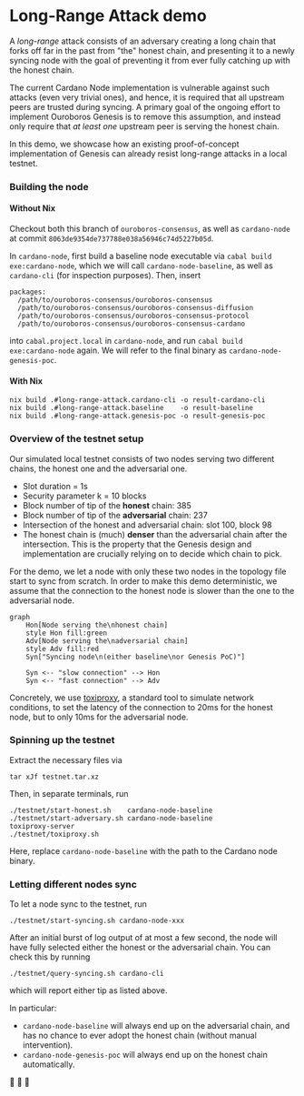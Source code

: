 # Long-Range Attack demo

A *long-range* attack consists of an adversary creating a long chain that forks off far in the past from "the" honest chain, and presenting it to a newly syncing node with the goal of preventing it from ever fully catching up with the honest chain.

The current Cardano Node implementation is vulnerable against such attacks (even very trivial ones), and hence, it is required that all upstream peers are trusted during syncing.
A primary goal of the ongoing effort to implement Ouroboros Genesis is to remove this assumption, and instead only require that *at least one* upstream peer is serving the honest chain.

In this demo, we showcase how an existing proof-of-concept implementation of Genesis can already resist long-range attacks in a local testnet.

### Building the node

#### Without Nix

Checkout both this branch of `ouroboros-consensus`, as well as `cardano-node` at commit `8063de9354de737788e038a56946c74d5227b05d`.

In `cardano-node`, first build a baseline node executable via `cabal build exe:cardano-node`, which we will call `cardano-node-baseline`, as well as `cardano-cli` (for inspection purposes).
Then, insert
```cabal
packages:
  /path/to/ouroboros-consensus/ouroboros-consensus
  /path/to/ouroboros-consensus/ouroboros-consensus-diffusion
  /path/to/ouroboros-consensus/ouroboros-consensus-protocol
  /path/to/ouroboros-consensus/ouroboros-consensus-cardano
```
into `cabal.project.local` in `cardano-node`, and run `cabal build exe:cardano-node` again.
We will refer to the final binary as `cardano-node-genesis-poc`.

#### With Nix

```console
nix build .#long-range-attack.cardano-cli -o result-cardano-cli
nix build .#long-range-attack.baseline    -o result-baseline
nix build .#long-range-attack.genesis-poc -o result-genesis-poc
```

### Overview of the testnet setup

Our simulated local testnet consists of two nodes serving two different chains, the honest one and the adversarial one.

 - Slot duration = 1s
 - Security parameter k = 10 blocks
 - Block number of tip of the **honest** chain: 385
 - Block number of tip of the **adversarial** chain: 237
 - Intersection of the honest and adversarial chain: slot 100, block 98
 - The honest chain is (much) **denser** than the adversarial chain after the intersection.
   This is the property that the Genesis design and implementation are crucially relying on to decide which chain to pick.

For the demo, we let a node with only these two nodes in the topology file start to sync from scratch.
In order to make this demo deterministic, we assume that the connection to the honest node is slower than the one to the adversarial node.
```mermaid
graph
    Hon[Node serving the\nhonest chain]
    style Hon fill:green
    Adv[Node serving the\nadversarial chain]
    style Adv fill:red
    Syn["Syncing node\n(either baseline\nor Genesis PoC)"]

    Syn <-- "slow connection" --> Hon
    Syn <-- "fast connection" --> Adv
```
Concretely, we use [toxiproxy], a standard tool to simulate network conditions, to set the latency of the connection to 20ms for the honest node, but to only 10ms for the adversarial node.

### Spinning up the testnet

Extract the necessary files via
```console
tar xJf testnet.tar.xz
```
Then, in separate terminals, run
```console
./testnet/start-honest.sh    cardano-node-baseline
./testnet/start-adversary.sh cardano-node-baseline
toxiproxy-server
./testnet/toxiproxy.sh
```
Here, replace `cardano-node-baseline` with the path to the Cardano node binary.

### Letting different nodes sync

To let a node sync to the testnet, run
```console
./testnet/start-syncing.sh cardano-node-xxx
```
After an initial burst of log output of at most a few second, the node will have fully selected either the honest or the adversarial chain.
You can check this by running
```console
./testnet/query-syncing.sh cardano-cli
```
which will report either tip as listed above.

In particular:

 - `cardano-node-baseline` will always end up on the adversarial chain, and has no chance to ever adopt the honest chain (without manual intervention).
 - `cardano-node-genesis-poc` will always end up on the honest chain automatically.

:tada: :tada: :tada:

[toxiproxy]: https://github.com/shopify/toxiproxy
